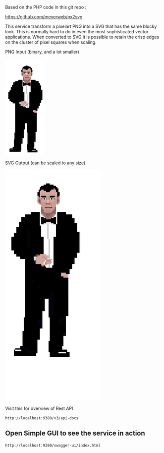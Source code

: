Based on the PHP code in this git repo :

https://github.com/meyerweb/px2svg

This service transform a pixelart PNG into a SVG that has the same blocky look.
This is normally hard to do in even the most sophisticated vector applications.
When converted to SVG it is possible to retain the crisp edges on the cluster 
of pixel squares when scaling.

PNG Input (binary, and a lot smaller)

![secretagent.png](documentation%2Fimages%2Fsecretagent.png)

SVG Output (can be scaled to any size)

![secretagent.svg](documentation%2Fimages%2Fsecretagent.svg)


Visit this for overview of Rest API
```
http://localhost:9380/v3/api-docs
```

## Open Simple GUI to see the service in action

```
http://localhost:9380/swagger-ui/index.html
```